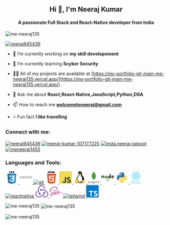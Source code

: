 <h2 align="center">Hi 👋, I'm Neeraj Kumar</h2>
<h4 align="center">A passionate Full Stack and React-Native developer from India</h4>

<p align="left"> <img src="https://komarev.com/ghpvc/?username=me-neeraj135&label=Profile%20views&color=0e75b6&style=flat" alt="me-neeraj135" /> </p>

<p align="left"> <a href="https://twitter.com/neeraj945436" target="blank"><img src="https://img.shields.io/twitter/follow/neeraj945436?logo=twitter&style=for-the-badge" alt="neeraj945436" /></a> </p>

- 🔭 I’m currently working on **my skill developement**

- 🌱 I’m currently learning **Scyber Security**

- 👨‍💻 All of my projects are available at [https://my-portfolio-git-main-me-neeraj135.vercel.app/](https://my-portfolio-git-main-me-neeraj135.vercel.app/)

- 💬 Ask me about **React,React-Native,JavaScript,Python,DSA**

- 📫 How to reach me **welcometoneeraj@gmail.com**

- ⚡ Fun fact **I like travelling**

<h3 align="left">Connect with me:</h3>
<p align="left">
<a href="https://twitter.com/neeraj945436" target="blank"><img align="center" src="https://raw.githubusercontent.com/rahuldkjain/github-profile-readme-generator/master/src/images/icons/Social/twitter.svg" alt="neeraj945436" height="30" width="40" /></a>
<a href="https://linkedin.com/in/neeraj-kumar-107177225" target="blank"><img align="center" src="https://raw.githubusercontent.com/rahuldkjain/github-profile-readme-generator/master/src/images/icons/Social/linked-in-alt.svg" alt="neeraj-kumar-107177225" height="30" width="40" /></a>
<a href="https://instagram.com/insta.neeraj.rajpoot" target="blank"><img align="center" src="https://raw.githubusercontent.com/rahuldkjain/github-profile-readme-generator/master/src/images/icons/Social/instagram.svg" alt="insta.neeraj.rajpoot" height="30" width="40" /></a>
<a href="https://discord.gg/meneeraj1455" target="blank"><img align="center" src="https://raw.githubusercontent.com/rahuldkjain/github-profile-readme-generator/master/src/images/icons/Social/discord.svg" alt="meneeraj1455" height="30" width="40" /></a>
</p>

<h3 align="left">Languages and Tools:</h3>
<p align="left"> <a href="https://www.w3schools.com/css/" target="_blank" rel="noreferrer"> <img src="https://raw.githubusercontent.com/devicons/devicon/master/icons/css3/css3-original-wordmark.svg" alt="css3" width="40" height="40"/> </a> <a href="https://expressjs.com" target="_blank" rel="noreferrer"> <img src="https://raw.githubusercontent.com/devicons/devicon/master/icons/express/express-original-wordmark.svg" alt="express" width="40" height="40"/> </a> <a href="https://git-scm.com/" target="_blank" rel="noreferrer"> <img src="https://www.vectorlogo.zone/logos/git-scm/git-scm-icon.svg" alt="git" width="40" height="40"/> </a> <a href="https://www.w3.org/html/" target="_blank" rel="noreferrer"> <img src="https://raw.githubusercontent.com/devicons/devicon/master/icons/html5/html5-original-wordmark.svg" alt="html5" width="40" height="40"/> </a> <a href="https://developer.mozilla.org/en-US/docs/Web/JavaScript" target="_blank" rel="noreferrer"> <img src="https://raw.githubusercontent.com/devicons/devicon/master/icons/javascript/javascript-original.svg" alt="javascript" width="40" height="40"/> </a> <a href="https://www.linux.org/" target="_blank" rel="noreferrer"> <img src="https://raw.githubusercontent.com/devicons/devicon/master/icons/linux/linux-original.svg" alt="linux" width="40" height="40"/> </a> <a href="https://www.mongodb.com/" target="_blank" rel="noreferrer"> <img src="https://raw.githubusercontent.com/devicons/devicon/master/icons/mongodb/mongodb-original-wordmark.svg" alt="mongodb" width="40" height="40"/> </a> <a href="https://nodejs.org" target="_blank" rel="noreferrer"> <img src="https://raw.githubusercontent.com/devicons/devicon/master/icons/nodejs/nodejs-original-wordmark.svg" alt="nodejs" width="40" height="40"/> </a> <a href="https://www.python.org" target="_blank" rel="noreferrer"> <img src="https://raw.githubusercontent.com/devicons/devicon/master/icons/python/python-original.svg" alt="python" width="40" height="40"/> </a> <a href="https://reactjs.org/" target="_blank" rel="noreferrer"> <img src="https://raw.githubusercontent.com/devicons/devicon/master/icons/react/react-original-wordmark.svg" alt="react" width="40" height="40"/> </a> <a href="https://reactnative.dev/" target="_blank" rel="noreferrer"> <img src="https://reactnative.dev/img/header_logo.svg" alt="reactnative" width="40" height="40"/> </a> <a href="https://redux.js.org" target="_blank" rel="noreferrer"> <img src="https://raw.githubusercontent.com/devicons/devicon/master/icons/redux/redux-original.svg" alt="redux" width="40" height="40"/> </a> <a href="https://sass-lang.com" target="_blank" rel="noreferrer"> <img src="https://raw.githubusercontent.com/devicons/devicon/master/icons/sass/sass-original.svg" alt="sass" width="40" height="40"/> </a> <a href="https://tailwindcss.com/" target="_blank" rel="noreferrer"> <img src="https://www.vectorlogo.zone/logos/tailwindcss/tailwindcss-icon.svg" alt="tailwind" width="40" height="40"/> </a> <a href="https://www.typescriptlang.org/" target="_blank" rel="noreferrer"> <img src="https://raw.githubusercontent.com/devicons/devicon/master/icons/typescript/typescript-original.svg" alt="typescript" width="40" height="40"/> </a> </p>

<p><img align="left" src="https://github-readme-stats.vercel.app/api/top-langs?username=me-neeraj135&show_icons=true&locale=en&layout=compact" alt="me-neeraj135" /></p>

<p>&nbsp;<img align="center" src="https://github-readme-stats.vercel.app/api?username=me-neeraj135&show_icons=true&locale=en" alt="me-neeraj135" /></p>

<p><img align="center" src="https://github-readme-streak-stats.herokuapp.com/?user=me-neeraj135&" alt="me-neeraj135" /></p>

